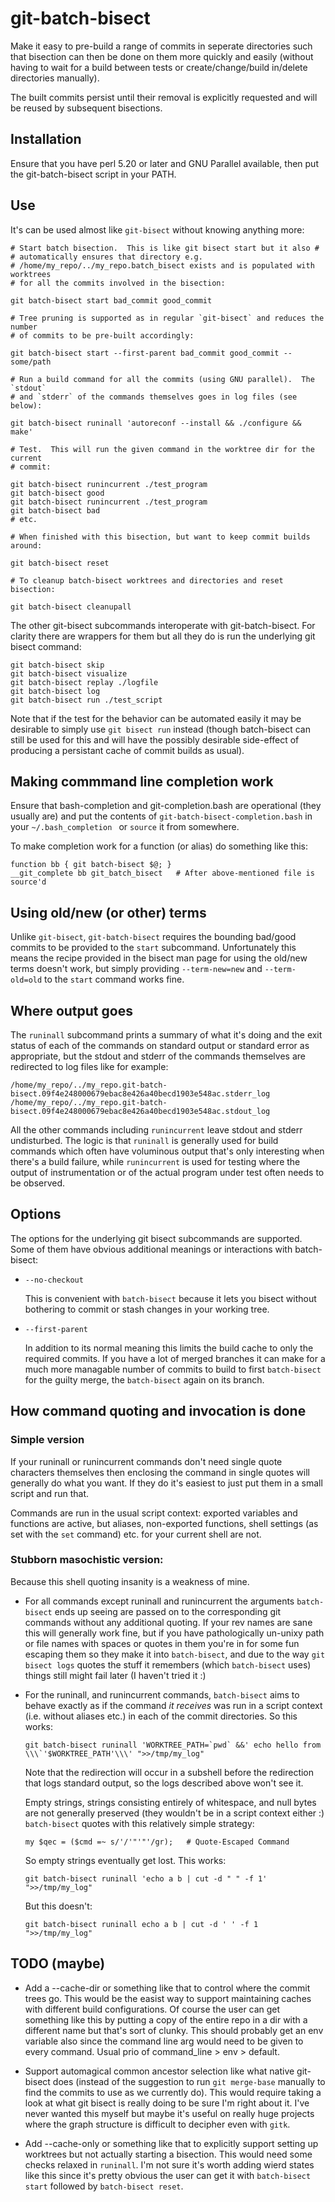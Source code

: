 
# git-batch-bisect

Make it easy to pre-build a range of commits in seperate directories such that
bisection can then be done on them more quickly and easily (without having to
wait for a build between tests or create/change/build in/delete directories
manually).

The built commits persist until their removal is explicitly requested and will
be reused by subsequent bisections.

## Installation

Ensure that you have perl 5.20 or later and GNU Parallel available, then put
the git-batch-bisect script in your PATH.

## Use

It's can be used almost like `git-bisect` without knowing anything more:

```
# Start batch bisection.  This is like git bisect start but it also #
# automatically ensures that directory e.g.
# /home/my_repo/../my_repo.batch_bisect exists and is populated with worktrees
# for all the commits involved in the bisection:

git batch-bisect start bad_commit good_commit

# Tree pruning is supported as in regular `git-bisect` and reduces the number
# of commits to be pre-built accordingly:

git batch-bisect start --first-parent bad_commit good_commit -- some/path

# Run a build command for all the commits (using GNU parallel).  The `stdout`
# and `stderr` of the commands themselves goes in log files (see below):

git batch-bisect runinall 'autoreconf --install && ./configure && make'

# Test.  This will run the given command in the worktree dir for the current
# commit:

git batch-bisect runincurrent ./test_program
git batch-bisect good
git batch-bisect runincurrent ./test_program
git batch-bisect bad
# etc.

# When finished with this bisection, but want to keep commit builds around:

git batch-bisect reset

# To cleanup batch-bisect worktrees and directories and reset bisection:

git batch-bisect cleanupall
```

The other git-bisect subcommands interoperate with git-batch-bisect.  For
clarity there are wrappers for them but all they do is run the underlying git
bisect command:

```
git batch-bisect skip
git batch-bisect visualize
git batch-bisect replay ./logfile
git batch-bisect log
git batch-bisect run ./test_script
```

Note that if the test for the behavior can be automated easily it may be
desirable to simply use `git bisect run` instead (though batch-bisect can still
be used for this and will have the possibly desirable side-effect of producing
a persistant cache of commit builds as usual).

## Making commmand line completion work

Ensure that bash-completion and git-completion.bash are operational (they
usually are) and put the contents of `git-batch-bisect-completion.bash` in your
`~/.bash_completion ` or `source` it from somewhere.

To make completion work for a function (or alias) do something like this:

```
function bb { git batch-bisect $@; }
__git_complete bb git_batch_bisect   # After above-mentioned file is source'd
```

## Using old/new (or other) terms

Unlike `git-bisect`, `git-batch-bisect` requires the bounding bad/good
commits to be provided to the `start` subcommand.  Unfortunately this means
the recipe provided in the bisect man page for using the old/new terms
doesn't work, but simply providing `--term-new=new` and `--term-old=old` to
the `start` command works fine.


## Where output goes

<!-- FIXXME: modify this to cover runinrange if it ever gets added -->

The `runinall` subcommand prints a summary of what it's doing and the exit
status of each of the commands on standard output or standard error as
appropriate, but the stdout and stderr of the commands themselves are
redirected to log files like for example:

```
/home/my_repo/../my_repo.git-batch-bisect.09f4e248000679ebac8e426a40becd1903e548ac.stderr_log
/home/my_repo/../my_repo.git-batch-bisect.09f4e248000679ebac8e426a40becd1903e548ac.stdout_log
```

All the other commands including `runincurrent` leave stdout and stderr
undisturbed.  The logic is that `runinall` is generally used for build commands
which often have voluminous output that's only interesting when there's a build
failure, while `runincurrent` is used for testing where the output of
instrumentation or of the actual program under test often needs to be observed.

## Options

The options for the underlying git bisect subcommands are supported.  Some of
them have obvious additional meanings or interactions with batch-bisect:

- `--no-checkout`

    This is convenient with `batch-bisect` because it lets you bisect without
    bothering to commit or stash changes in your working tree.

- `--first-parent`

    In addition to its normal meaning this limits the build cache to only the
    required commits.  If you have a lot of merged branches it can make for a
    much more managable number of commits to build to first `batch-bisect` for
    the guilty merge, the `batch-bisect` again on its branch.

## How command quoting and invocation is done

### Simple version

If your runinall or runincurrent commands don't need single quote characters
themselves then enclosing the command in single quotes will generally do what
you want.  If they do it's easiest to just put them in a small script and run
that.

Commands are run in the usual script context: exported variables and functions
are active, but aliases, non-exported functions, shell settings (as set with
the `set` command) etc. for your current shell are not.

### Stubborn masochistic version:

Because this shell quoting insanity is a weakness of mine.

<!-- FIXXME: modify this to cover runinrange if it ever gets added -->
- For all commands except runinall and runincurrent the arguments
`batch-bisect` ends up seeing are passed on to the corresponding git commands
without any additional quoting.  If your rev names are sane this will generally
work fine, but if you have pathologically un-unixy path or file names with
spaces or quotes in them you're in for some fun escaping them so they make it
into `batch-bisect`, and due to the way `git bisect logs` quotes the stuff
it remembers (which `batch-bisect` uses) things still might fail later (I
haven't tried it :)

<!-- FIXME: would be nice to fix the garbage formatting where the first paragraph of a bullet point is not indented but subsequent ones need to be, probably by indending first I guess -->

<!-- FIXXME: modify this to cover runinrange if it ever gets added -->
- For the runinall, and runincurrent commands, `batch-bisect` aims to behave
exactly as if the command *it receives* was run in a script context (i.e.
without aliases etc.) in each of the commit directories.  So this works:

    ```
    git batch-bisect runinall 'WORKTREE_PATH=`pwd` &&' echo hello from \\\`'$WORKTREE_PATH'\\\' ">>/tmp/my_log"
    ```

    Note that the redirection will occur in a subshell before the redirection
    that logs standard output, so the logs described above won't see it.

    Empty strings, strings consisting entirely of whitespace, and null bytes
    are not generally preserved (they wouldn't be in a script context either :)
    `batch-bisect` quotes with this relatively simple strategy:

    ```
    my $qec = ($cmd =~ s/'/'"'"'/gr);   # Quote-Escaped Command
    ```

    So empty strings eventually get lost.  This works:

    ```
    git batch-bisect runinall 'echo a b | cut -d " " -f 1'  ">>/tmp/my_log"
    ```

    But this doesn't:

    ```
    git batch-bisect runinall echo a b | cut -d ' ' -f 1  ">>/tmp/my_log"
    ```

## TODO (maybe)

- Add a --cache-dir or something like that to control where the commit trees
go.  This would be the easist way to support maintaining caches with different
build configurations.  Of course the user can get something like this by putting a copy of the entire repo in a dir with a different name but that's sort of clunky.  This should probably get an env variable also since the command line arg would need to be given to every command.  Usual prio of command_line > env > default.

- Support automagical common ancestor selection like what native git-bisect
does (instead of the suggestion to run `git merge-base` manually to find the
commits to use as we currently do).  This would require taking a look at what
git bisect is really doing to be sure I'm right about it.  I've never
wanted this myself but maybe it's useful on really huge projects where the
graph structure is difficult to decipher even with `gitk`.

- Add --cache-only or something like that to explicitly support setting up
worktrees but not actually starting a bisection.  This would need some checks
relaxed in `runinall`.  I'm not sure it's worth adding wierd states like
this since it's pretty obvious the user can get it with `batch-bisect start`
followed by `batch-bisect reset`.
